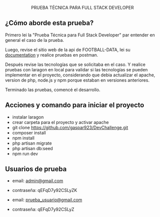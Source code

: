 <p align="center">PRUEBA TÉCNICA PARA FULL STACK DEVELOPER</p>

## ¿Cómo aborde esta prueba?

Primero lei la "Prueba Técnica para Full Stack Developer" par entender en general el caso de la prueba.

Luego, revise el sitio web de la api de FOOTBALL-DATA, lei su [documentation](https://www.football-data.org/) y realice pruebas en postman.

Después revise las tecnologías que se solicitaba en el caso. Y realice pruebas con laragon en local para validar si las tecnologías se pueden implementar en el proyecto, considerando que debia actualizar el apache, version de php, node.js y npm porque estaban en versiones anteriores.

Terminado las pruebas, comencé el desarrollo.

## Acciones y comando para iniciar el proyecto

-   instalar laragon
-   crear carpeta para el proyecto y activar apache
-   git clone https://github.com/gaspar923/DevChallenge.git
-   composer install
-   npm install
-   php artisan migrate
-   php artisan db:seed
-   npm run dev

## Usuarios de prueba

-   email: admin@gmail.com
-   contraseña: qEFqD7y92CSLyZK

-   email: prueba_usuario@gmail.com
-   contraseña: qEFqD7y92CSLyZ
